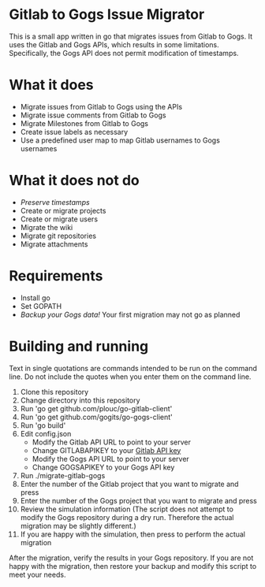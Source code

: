 # Gitlab to Gogs Issue Migrator

This is a small app written in go that migrates issues from Gitlab to Gogs. It
uses the Gitlab and Gogs APIs, which results in some limitations. Specifically,
the Gogs API does not permit modification of timestamps.

# What it does

- Migrate issues from Gitlab to Gogs using the APIs
- Migrate issue comments from Gitlab to Gogs
- Migrate Milestones from Gitlab to Gogs
- Create issue labels as necessary
- Use a predefined user map to map Gitlab usernames to Gogs usernames

# What it does not do

- *Preserve timestamps*
- Create or migrate projects
- Create or migrate users
- Migrate the wiki
- Migrate git repositories
- Migrate attachments

# Requirements

- Install go
- Set GOPATH
- *Backup your Gogs data!* Your first migration may not go as planned

# Building and running

Text in single quotations are commands intended to be run on the command line.
Do not include the quotes when you enter them on the command line.

1. Clone this repository
2. Change directory into this repository
3. Run 'go get github.com/plouc/go-gitlab-client'
4. Run 'go get github.com/gogits/go-gogs-client'
5. Run 'go build'
6. Edit config.json
	- Modify the Gitlab API URL to point to your server
	- Change GITLABAPIKEY to your [Gitlab API key](https://www.safaribooksonline.com/library/view/gitlab-cookbook/9781783986842/ch06s05.html)
	- Modify the Gogs API URL to point to your server
	- Change GOGSAPIKEY to your Gogs API key
7. Run ./migrate-gitlab-gogs
8. Enter the number of the Gitlab project that you want to migrate and press
   <enter>
9. Enter the number of the Gogs project that you want to migrate and press
   <enter>
10. Review the simulation information (The script does not attempt to modify the
    Gogs repository during a dry run. Therefore the actual migration may be
    slightly different.)
11. If you are happy with the simulation, then press <Enter> to perform the actual
    migration

After the migration, verify the results in your Gogs repository. If you are not
happy with the migration, then restore your backup and modify this script to
meet your needs.
